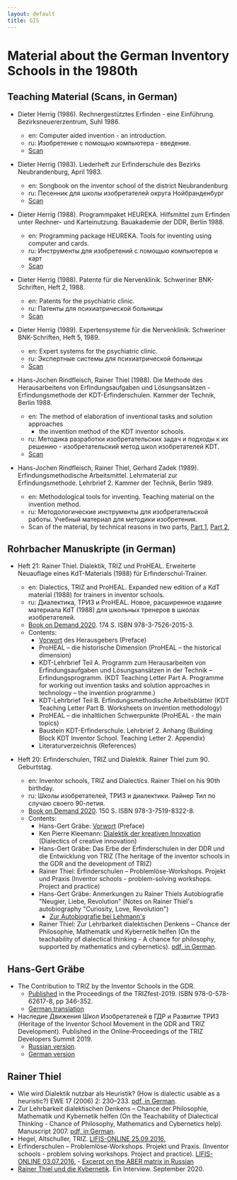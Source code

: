 ```yaml
---
layout: default
title: GIS
---
```


# Material about the German Inventory Schools in the 1980th

## Teaching Material (Scans, in German)
  
* Dieter Herrig (1986). Rechnergestütztes Erfinden - eine Einführung.
  Bezirksneuererzentrum, Suhl 1986.
  * en: Computer aided invention - an introduction.
  * ru: Изобретение с помощью компьютера - введение.
  * [Scan](GDR-InventorSchools/Herrig-Scans/Herrig-1986.pdf)
  
* Dieter Herrig (1983). Liederheft zur Erfinderschule des Bezirks
  Neubrandenburg, April 1983.
  * en: Songbook on the inventor school of the district Neubrandenburg
  * ru: Песенник для школы изобретателей округа Нойбранденбург 
  * [Scan](GDR-InventorSchools/Herrig-Scans/Liederbuch.pdf)

* Dieter Herrig (1988). Programmpaket HEUREKA. Hilfsmittel zum Erfinden unter
  Rechner- und Karteinutzung. Bauakademie der DDR, Berlin 1988.
  * en: Programming package HEUREKA. Tools for inventing using computer and
    cards.
  * ru: Инструменты для изобретений с помощью компьютеров и карт
  * [Scan](GDR-InventorSchools/Herrig-Scans/Heureka.pdf)

* Dieter Herrig (1988). Patente für die Nervenklinik.  Schweriner
  BNK-Schriften, Heft 2, 1988.
  * en: Patents for the psychiatric clinic.
  * ru: Патенты для психиатрической больницы
  * [Scan](GDR-InventorSchools/Herrig-Scans/Patente.pdf)

* Dieter Herrig (1989). Expertensysteme für die Nervenklinik.  Schweriner
  BNK-Schriften, Heft 5, 1989.
  * en: Expert systems for the psychiatric clinic.
  * ru: Экспертные системы для психиатрической больницы
  * [Scan](GDR-InventorSchools/Herrig-Scans/Nervenklinik.pdf)

* Hans-Jochen Rindfleisch, Rainer Thiel (1988). Die Methode des
  Herausarbeitens von Erfindungsaufgaben und Lösungsansätzen -
  Erfindungsmethode der KDT-Erfinderschulen. Kammer der Technik, Berlin 1988.
  * en: The method of elaboration of inventional tasks and solution approaches
    - the invention method of the KDT inventor schools.
  * ru: Методика разработки изобретательских задач и подходы к их решению -
    изобретательский метод школ изобретателей KDT.    
  * [Scan](GDR-InventorSchools/KdT-Scans/KdTLehrbrief-Teil1.pdf)

* Hans-Jochen Rindfleisch, Rainer Thiel, Gerhard Zadek (1989).
  Erfindungsmethodische Arbeitsmittel. Lehrmaterial zur Erfindungsmethode.
  Lehrbrief 2. Kammer der Technik, Berlin 1989.  
  * en: Methodological tools for inventing. Teaching material on the invention
    method.
  * ru: Методологические инструменты для изобретательской работы. Учебный материал
    для методики изобретения.
  * Scan of the material, by technical reasons in two parts,
    [Part 1](GDR-InventorSchools/KdT-Scans/KdTLehrbrief-Teil2-1.pdf),
    [Part 2](GDR-InventorSchools/KdT-Scans/KdTLehrbrief-Teil2-2.pdf),
    
## Rohrbacher Manuskripte (in German)

* Heft 21: Rainer Thiel. Dialektik, TRIZ und ProHEAL. Erweiterte Neuauflage
  eines KdT-Materials (1988) für Erfinderschul-Trainer.
  * en: Dialectics, TRIZ and ProHEAL. Expanded new edition of a KdT material
    (1988) for trainers in inventor schools.
  * ru: Диалектика, ТРИЗ и ProHEAL. Новое, расширенное издание материала KdT
    (1988) для школьных тренеров в школах изобретателей.
  * [Book on Demand 2020](https://www.bod.de/buchshop/dialektik-triz-und-proheal-rainer-thiel-9783752620153). 174 S. ISBN 978-3-7526-2015-3.
  * Contents:
    * [Vorwort](https://hg-graebe.de/Rohrbacher-Kreis/RohrbacherManuskripte-21.pdf) des Herausgebers (Preface)
    * ProHEAL – die historische Dimension (ProHEAL – the historical dimension) 
    * KDT-Lehrbrief Teil A. Programm zum Herausarbeiten von Erfindungsaufgaben
      und Lösungsansätzen in der Technik – Erfindungsprogramm. (KDT Teaching
      Letter Part A. Programme for working out invention tasks and solution
      approaches in technology – the invention programme.)
    * KDT-Lehrbrief Teil B. Erfindungsmethodische Arbeitsblätter (KDT Teaching
      Letter Part B. Worksheets on invention methodology)
    * ProHEAL – die inhaltlichen Schwerpunkte (ProHEAL - the main topics)
    * Baustein KDT-Erfinderschule. Lehrbrief 2. Anhang (Building Block KDT
      Inventor School. Teaching Letter 2. Appendix)
    * Literaturverzeichnis (References)
    
* Heft 20: Erfinderschulen, TRIZ und Dialektik. Rainer Thiel zum
  90. Geburtstag.
  * en: Inventor schools, TRIZ and Dialectics. Rainer Thiel on his 90th
    birthday.    
  * ru: Школы изобретателей, ТРИЗ и диалектики. Райнер Тил по случаю своего
    90-летия.  
  * [Book on Demand 2020](https://www.bod.de/buchshop/erfinderschulen-triz-und-dialektik-9783751983228). 150 S. ISBN 978-3-7519-8322-8.
  * Contents: 
    * Hans-Gert Gräbe: [Vorwort](GDR-InventorSchools/Graebe-20.pdf) (Preface)
    * Ken Pierre Kleemann: [Dialektik der kreativen
      Innovation](GDR-InventorSchools/Kleemann-20.pdf) (Dialectics of creative
      innovation)      
    * Hans-Gert Gräbe: Das Erbe der Erfinderschulen in der DDR und die
      Entwicklung von TRIZ (The heritage of the inventor schools in the GDR
      and the development of TRIZ)    
    * Rainer Thiel: Erfinderschulen – Problemlöse-Workshops. Projekt und
      Praxis (Inventor schools - problem-solving workshops. Project and
      practice)
    * Hans-Gert Gräbe: Anmerkungen zu Rainer Thiels Autobiografie "Neugier,
      Liebe, Revolution" (Notes on Rainer Thiel's autobiography "Curiosity,
      Love, Revolution")
      * [Zur Autobiografie bei Lehmann's](https://www.lehmanns.de/shop/sozialwissenschaften/54538852-9783864651434-neugier-liebe-revolution)
    * Rainer Thiel: Zur Lehrbarkeit dialektischen Denkens – Chance der
      Philosophie, Mathematik und Kybernetik helfen (On the teachability of
      dialectical thinking - A chance for philosophy, supported by mathematics
      and cybernetics). [pdf, in German](GDR-InventorSchools/Thiel-07.pdf).

## Hans-Gert Gräbe

* The Contribution to TRIZ by the Inventor Schools in the GDR.
  * [Published](https://hg-graebe.de/EigeneTexte/TRIZfest-2019.pdf) in the
    Proceedings of the TRIZfest-2019.  ISBN 978-0-578-62617-8, pp 346-352.
  * [German translation](https://hg-graebe.de/EigeneTexte/TRIZfest-2019-de.pdf)
* Наследие Движения Школ Изобретателeй в ГДР и Развитиe ТРИЗ (Heritage of the
  Inventor School Movement in the GDR and TRIZ Development). Published in the
  Online-Proceedings of the TRIZ Developers Summit 2019.
  * [Russian version](https://hg-graebe.de/EigeneTexte/Minsk-2019.pdf).
  * [German version](https://hg-graebe.de/EigeneTexte/Minsk-2019-de.pdf)

## Rainer Thiel

* Wie wird Dialektik nutzbar als Heuristik? (How is dialectic usable as a
  heuristic?) EWE 17 (2006) 2: 230–233.  [pdf, in
  German](GDR-InventorSchools/HegelHoerz-05.pdf).
* Zur Lehrbarkeit dialektischen Denkens – Chance der Philosophie, Mathematik
  und Kybernetik helfen (On the Teachability of Dialectical Thinking - Chance
  of Philosophy, Mathematics and Cybernetics help). Manuscript 2007. [pdf, in
  German](GDR-InventorSchools/Thiel-07.pdf).
* Hegel, Altschuller, TRIZ.  [LIFIS-ONLINE
  25.09.2016.](http://dx.doi.org/10.14625/thiel_20160925)
* Erfinderschulen – Problemlöse-Workshops.  Projekt und Praxis.  (Inventor
  schools - problem solving workshops. Project and practice).  [LIFIS-ONLINE
  03.07.2016.](http://dx.doi.org/10.14625/thiel_20160703) - [Excerpt on the
  ABER matrix in Russian](GDR-InventorSchools/Thiel-16-ru.pdf)
* [Rainer Thiel und die Kybernetik](GDR-InventorSchools/Thiel-Kybernetik.pdf).
  Ein Interview.  September 2020.
  